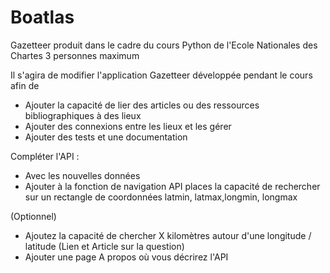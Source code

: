
# Boatlas
Gazetteer produit dans le cadre du cours Python de l'Ecole Nationales des Chartes
3 personnes maximum

Il s'agira de modifier l'application Gazetteer développée pendant le cours afin de

- Ajouter la capacité de lier des articles ou des ressources bibliographiques à des lieux
- Ajouter des connexions entre les lieux et les gérer
- Ajouter des tests et une documentation

Compléter l'API :
- Avec les nouvelles données
- Ajouter à la fonction de navigation API places la capacité de rechercher sur un rectangle de coordonnées latmin, latmax,longmin, longmax

(Optionnel) 
- Ajoutez la capacité de chercher X kilomètres autour d'une longitude / latitude (Lien et Article sur la question)
- Ajouter une page A propos où vous décrirez l'API
